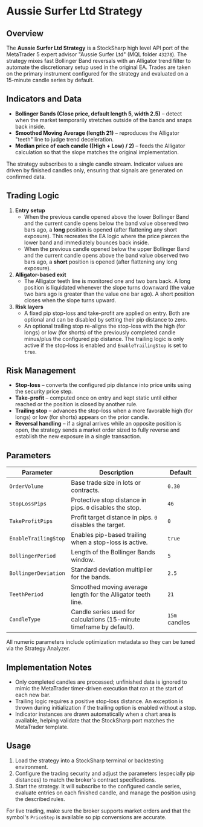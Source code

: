 # Aussie Surfer Ltd Strategy

## Overview
The **Aussie Surfer Ltd Strategy** is a StockSharp high level API port of the MetaTrader 5 expert advisor "Aussie Surfer Ltd" (MQL folder `43278`). The strategy mixes fast Bollinger Band reversals with an Alligator trend filter to automate the discretionary setup used in the original EA. Trades are taken on the primary instrument configured for the strategy and evaluated on a 15-minute candle series by default.

## Indicators and Data
- **Bollinger Bands (Close price, default length 5, width 2.5)** – detect when the market temporarily stretches outside of the bands and snaps back inside.
- **Smoothed Moving Average (length 21)** – reproduces the Alligator "teeth" line to judge trend deceleration.
- **Median price of each candle ((High + Low) / 2)** – feeds the Alligator calculation so that the slope matches the original implementation.

The strategy subscribes to a single candle stream. Indicator values are driven by finished candles only, ensuring that signals are generated on confirmed data.

## Trading Logic
1. **Entry setup**
   - When the previous candle opened above the lower Bollinger Band and the current candle opens below the band value observed two bars ago, a **long** position is opened (after flattening any short exposure). This recreates the EA logic where the price pierces the lower band and immediately bounces back inside.
   - When the previous candle opened below the upper Bollinger Band and the current candle opens above the band value observed two bars ago, a **short** position is opened (after flattening any long exposure).
2. **Alligator-based exit**
   - The Alligator teeth line is monitored one and two bars back. A long position is liquidated whenever the slope turns downward (the value two bars ago is greater than the value one bar ago). A short position closes when the slope turns upward.
3. **Risk layers**
   - A fixed pip stop-loss and take-profit are applied on entry. Both are optional and can be disabled by setting their pip distance to zero.
   - An optional trailing stop re-aligns the stop-loss with the high (for longs) or low (for shorts) of the previously completed candle minus/plus the configured pip distance. The trailing logic is only active if the stop-loss is enabled and `EnableTrailingStop` is set to `true`.

## Risk Management
- **Stop-loss** – converts the configured pip distance into price units using the security price step.
- **Take-profit** – computed once on entry and kept static until either reached or the position is closed by another rule.
- **Trailing stop** – advances the stop-loss when a more favorable high (for longs) or low (for shorts) appears on the prior candle.
- **Reversal handling** – if a signal arrives while an opposite position is open, the strategy sends a market order sized to fully reverse and establish the new exposure in a single transaction.

## Parameters
| Parameter | Description | Default |
|-----------|-------------|---------|
| `OrderVolume` | Base trade size in lots or contracts. | `0.30` |
| `StopLossPips` | Protective stop distance in pips. `0` disables the stop. | `46` |
| `TakeProfitPips` | Profit target distance in pips. `0` disables the target. | `0` |
| `EnableTrailingStop` | Enables pip-based trailing when a stop-loss is active. | `true` |
| `BollingerPeriod` | Length of the Bollinger Bands window. | `5` |
| `BollingerDeviation` | Standard deviation multiplier for the bands. | `2.5` |
| `TeethPeriod` | Smoothed moving average length for the Alligator teeth line. | `21` |
| `CandleType` | Candle series used for calculations (15-minute timeframe by default). | `15m` candles |

All numeric parameters include optimization metadata so they can be tuned via the Strategy Analyzer.

## Implementation Notes
- Only completed candles are processed; unfinished data is ignored to mimic the MetaTrader timer-driven execution that ran at the start of each new bar.
- Trailing logic requires a positive stop-loss distance. An exception is thrown during initialization if the trailing option is enabled without a stop.
- Indicator instances are drawn automatically when a chart area is available, helping validate that the StockSharp port matches the MetaTrader template.

## Usage
1. Load the strategy into a StockSharp terminal or backtesting environment.
2. Configure the trading security and adjust the parameters (especially pip distances) to match the broker's contract specifications.
3. Start the strategy. It will subscribe to the configured candle series, evaluate entries on each finished candle, and manage the position using the described rules.

For live trading, make sure the broker supports market orders and that the symbol's `PriceStep` is available so pip conversions are accurate.
